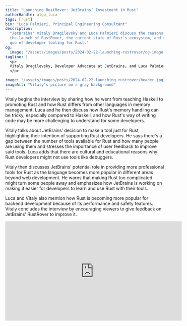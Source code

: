 ```yaml
---
title: "Launching RustRover: JetBrains’ Investment in Rust"
authorHandle: algo_luca
tags: [rust]
bio: "Luca Palmieri, Principal Engineering Consultant"
description:
  "JetBrains' Vitaly Bragilevsky and Luca Palmieri discuss the reasons behind
  the launch of RustRover, the current state of Rust's ecosystem, and the status
  quo of developer tooling for Rust."
og:
  image: "/assets/images/posts/2024-02-22-launching-rustrover/og-image.jpg"
tagline: |
  <p>
  Vitaly Bragilevsky, Developer Advocate at JetBrains, and Luca Palmieri, Principal Engineering Consultant at Mainmatter, talked about JetBrains’ Rust IDE RustRover and discussed Vitaly’s experience with Rust as well as the challenges and benefits of the language.
  </p>

image: "/assets/images/posts/2024-02-22-launching-rustrover/header.jpg"
imageAlt: "Vitaly's picture on a gray background"
---
```


Vitaly begins the interview by sharing how he went from teaching Haskell to
promoting Rust and how Rust differs from other languages in memory management.
Luca and he then discuss how Rust's memory handling can be tricky, especially
compared to Haskell, and how Rust's way of writing code may be more challenging
to understand for some developers.

Vitaly talks about JetBrains’ decision to make a tool just for Rust,
highlighting their intention of supporting Rust developers. He says there's a
gap between the number of tools available for Rust and how many people are using
them and stresses the importance of user feedback to improve said tools. Luca
adds that there are cultural and educational reasons why Rust developers might
not use tools like debuggers.

Vitaly then discusses JetBrains’ potential role in providing more professional
tools for Rust as the language becomes more popular in different areas beyond
web development. He warns that making Rust too complicated might turn some
people away and emphasizes how JetBrains is working on making it easier for
developers to learn and use Rust with their tools.

Luca and Vitaly also mention how Rust is becoming more popular for backend
development because of its performance and safety features. Vitaly concludes the
interview by encouraging viewers to give feedback on JetBrains' RustRover to
improve it.

<iframe width="560" height="315" src="https://www.youtube.com/embed/eQ1u47fsoWs?si=Tl-_zb_ffjUSneRg" title="Embedded video of Vitaly's interview" frameborder="0" allow="accelerometer; autoplay; clipboard-write; encrypted-media; gyroscope; picture-in-picture; web-share" allowfullscreen></iframe>
